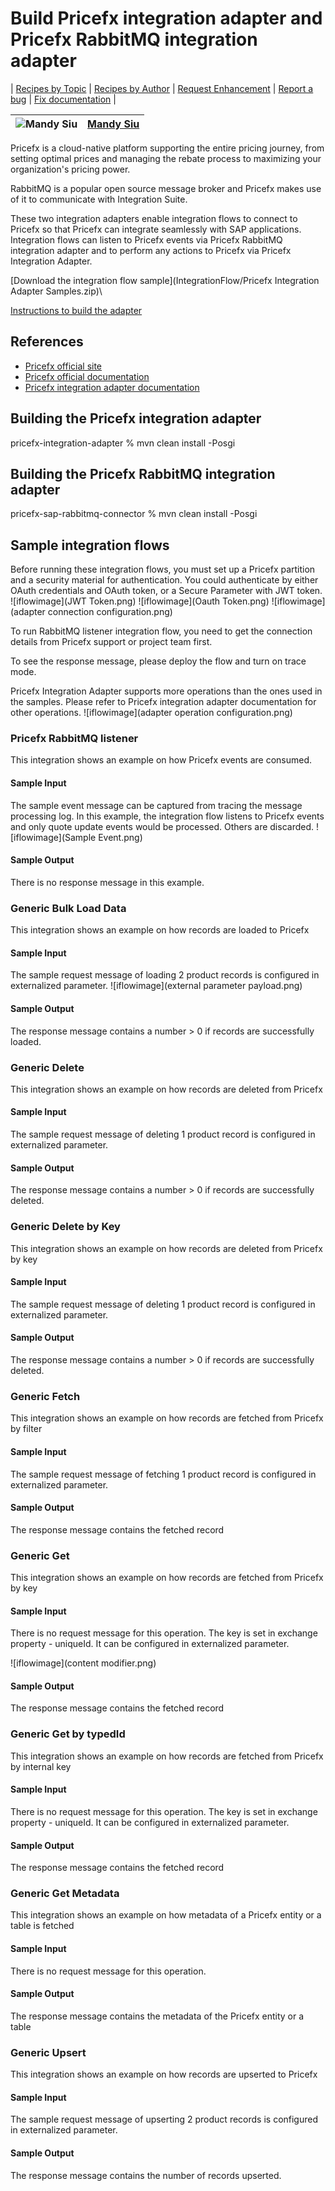 # Build Pricefx integration adapter and Pricefx RabbitMQ integration adapter

\| [Recipes by Topic](../../readme.md ) \| [Recipes by Author](../../author.md ) \| [Request Enhancement](https://github.com/SAP/apibusinesshub-integration-recipes/issues/new?assignees=&labels=Recipe%20Fix,enhancement&template=recipe-request.md&title=Improve%20Pricefx-integration-adapter%20 ) \| [Report a bug](https://github.com/SAP/apibusinesshub-integration-recipes/issues/new?assignees=&labels=Recipe%20Fix,bug&template=bug_report.md&title=Issue%20with%20Pricefx-integration-adapter%20 ) \| [Fix documentation](https://github.com/SAP/apibusinesshub-integration-recipes/issues/new?assignees=&labels=Recipe%20Fix,documentation&template=bug_report.md&title=Docu%20fix%20Pricefx-integration-adapter%20 ) \|

![Mandy Siu](https://github.com/mandy-siu.png?size=50 ) | [Mandy Siu](https://github.com/mandy-siu ) |
----|--------------------------------------------|

Pricefx is a cloud-native platform supporting the entire pricing journey, from setting optimal prices and managing the rebate process to maximizing your organization's pricing power. 

RabbitMQ is a popular open source message broker and Pricefx makes use of it to communicate with Integration Suite. 

These two integration adapters enable integration flows to connect to Pricefx so that Pricefx can integrate seamlessly with SAP applications.
Integration flows can listen to Pricefx events via Pricefx RabbitMQ integration adapter and to perform any actions to Pricefx via Pricefx Integration Adapter.

[Download the integration flow sample](IntegrationFlow/Pricefx Integration Adapter Samples.zip)\

[Instructions to build the adapter](../../build-deploy-camel-community-adapters.md)

## References
* [Pricefx official site](https://www.pricefx.com/)
* [Pricefx official documentation](https://knowledge.pricefx.com/)
* [Pricefx integration adapter documentation](https://pricefx.atlassian.net/wiki/spaces/ACC/overview/)

## Building the Pricefx integration adapter
pricefx-integration-adapter % mvn clean install -Posgi

## Building the Pricefx RabbitMQ integration adapter
pricefx-sap-rabbitmq-connector % mvn clean install -Posgi

## Sample integration flows
Before running these integration flows, you must set up a Pricefx partition and a security material for authentication.
You could authenticate by either OAuth credentials and OAuth token, or a Secure Parameter with JWT token.
![iflowimage](JWT Token.png)
![iflowimage](Oauth Token.png)
![iflowimage](adapter connection configuration.png)

To run RabbitMQ listener integration flow, you need to get the connection details from Pricefx support or project team first.

To see the response message, please deploy the flow and turn on trace mode.

Pricefx Integration Adapter supports more operations than the ones used in the samples. Please refer to Pricefx integration adapter documentation for other operations.
![iflowimage](adapter operation configuration.png)

### Pricefx RabbitMQ listener
This integration shows an example on how Pricefx events are consumed.

#### Sample Input
The sample event message can be captured from tracing the message processing log. 
In this example, the integration flow listens to Pricefx events and only quote update events would be processed. Others are discarded.
![iflowimage](Sample Event.png)

#### Sample Output
There is no response message in this example.

### Generic Bulk Load Data
This integration shows an example on how records are loaded to Pricefx

#### Sample Input
The sample request message of loading 2 product records is configured in externalized parameter.
![iflowimage](external parameter payload.png)

#### Sample Output
The response message contains a number > 0 if records are successfully loaded.

### Generic Delete
This integration shows an example on how records are deleted from Pricefx

#### Sample Input
The sample request message of deleting 1 product record is configured in externalized parameter.

#### Sample Output
The response message contains a number > 0 if records are successfully deleted.

### Generic Delete by Key
This integration shows an example on how records are deleted from Pricefx by key

#### Sample Input
The sample request message of deleting 1 product record is configured in externalized parameter.

#### Sample Output
The response message contains a number > 0 if records are successfully deleted.

### Generic Fetch
This integration shows an example on how records are fetched from Pricefx by filter

#### Sample Input
The sample request message of fetching 1 product record is configured in externalized parameter.

#### Sample Output
The response message contains the fetched record

### Generic Get
This integration shows an example on how records are fetched from Pricefx by key

#### Sample Input
There is no request message for this operation. The key is set in exchange property - uniqueId.
It can be configured in externalized parameter.

![iflowimage](content modifier.png)

#### Sample Output
The response message contains the fetched record

### Generic Get by typedId
This integration shows an example on how records are fetched from Pricefx by internal key

#### Sample Input
There is no request message for this operation. The key is set in exchange property - uniqueId.
It can be configured in externalized parameter.

#### Sample Output
The response message contains the fetched record

### Generic Get Metadata
This integration shows an example on how metadata of a Pricefx entity or a table is fetched

#### Sample Input
There is no request message for this operation.

#### Sample Output
The response message contains the metadata of the Pricefx entity or a table

### Generic Upsert
This integration shows an example on how records are upserted to Pricefx

#### Sample Input
The sample request message of upserting 2 product records is configured in externalized parameter.

#### Sample Output
The response message contains the number of records upserted.